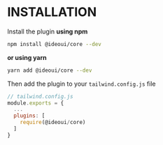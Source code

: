 # INSTALLATION

Install the plugin **using npm**

```sh
npm install @ideoui/core --dev
```

**or using yarn**

```sh
yarn add @ideoui/core --dev
```

Then add the plugin to your `tailwind.config.js` file

```js
// tailwind.config.js
module.exports = {
  ...
  plugins: [
    require(@ideoui/core)
  ]
}
```
